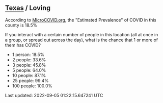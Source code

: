 
## [Texas](/united-states/texas) / Loving

According to [MicroCOVID.org](http://microcovid.org),
the "Estimated Prevalence" of COVID in this county is 18.5%

If you interact with a certain number of people in this location
(all at once in a group, or spread out across the day), what is the chance that
1 or more of them has COVID?

- 1 person: 18.5%
- 2 people: 33.6%
- 3 people: 45.8%
- 5 people: 64.0%
- 10 people: 87.1%
- 25 people: 99.4%
- 100 people: 100.0%

Last updated: 2022-09-05 01:22:15.647241 UTC
